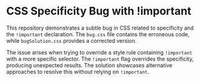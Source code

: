 # CSS Specificity Bug with !important

This repository demonstrates a subtle bug in CSS related to specificity and the `!important` declaration.  The `bug.css` file contains the erroneous code, while `bugSolution.css` provides a corrected version.

The issue arises when trying to override a style rule containing `!important` with a more specific selector.  The `!important` flag overrides the specificity, producing unexpected results.  The solution showcases alternative approaches to resolve this without relying on `!important`.